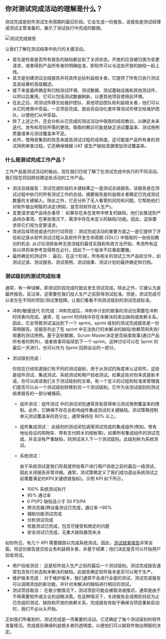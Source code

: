## 你对测试完成活动的理解是什么？

测试完成是软件测试生命周期的最后阶段。它会生成一份报告，该报告是测试经理或测试主管准备的，展示了测试执行中完成的数据。

![测试完成报告](https://toolsqa.com/gallery/ISTQB%20Certification/1.Test-Completion-Report.jpg)

让我们了解在测试结束中执行的关键活动。

-   首先是检查是否所有报告的缺陷都达到了关闭状态。开放的应该被归类为变更请求，或者得到产品所有者的明确批准，即软件可以与这些开放的缺陷一起上线。
-   其次是创建测试总结报告并将其传达给利益相关者。它提供了所有已执行测试及其结果的高级概述。
-   接下来是最终确定和归档测试环境、测试数据、测试基础设施和其他测试件，以供以后重用。它可以包括测试数据刷新，以便其他项目使用此环境。
-   在此之后，将测试件移交给维护团队、其他项目团队和利益相关者，他们可以从它的使用中受益。一旦项目完成，就会将自动化套件等测试件移交给维护团队，以便他们从中受益。
-   除了上述之外，还会分析从已完成的测试活动中吸取的经验教训，以确定未来迭代、发布和项目所需的更改。吸取的教训可能是缺乏测试覆盖率、测试用例质量或单元测试覆盖率不足。
-   此外，使用收集到的信息来提高测试过程的成熟度。这可能是产品所有者的测试用例审查过程。它还确保根据 UAT 或生产缺陷泄漏增加测试覆盖率。

### 什么是测试完成工作产品？

工作产品是测试活动的输出。现在我们已经了解了在测试完成中执行的不同活动。我们现在将回顾创建这些活动的工作产品。

-   测试总结报告：测试完成阶段的关键结果之一是测试总结报告。该报告是在测试过程中执行的所有测试工作的总结。摘要报告是利益相关者确定已完成测试数量的关键输入。除此之外，它还分析了无人看管的风险和问题。它帮助他们对软件做出明智的决定(例如，是否将软件投入生产)。
-   变更请求或产品待办事项： 如果存在未在发布中修复的缺陷，他们会推送到产品待办事项。在某些情况下，需求中存在未定义的缺陷/功能。因此，这些要求将它们视为变更请求。
-   改进后续项目或迭代的行动项目： 测试完成活动的重要方面之一是它提供了评估和记录从软件测试过程以及软件开发生命周期 (SDLC) 中吸取的一些经验教训的机会. 从讨论消除各种无效流程的最佳实践和有效方法开始，考虑所有这些以供将来参考变得势在必行，因此下一个版本不应重蹈覆辙。
-   最终确定的测试件： 最后，在这个阶段，所有相关的测试工作产品和文件，如测试记录、测试报告、测试用例、测试结果、测试计划的最终确定和归档。

### 测试级别的测试完成标准

通常，有一种误解，即测试阶段完成时就会发生测试完成。除此之外，它被认为是最终报告。反过来，这需要在我们投入生产之前获得测试批准。但是，测试完成可以发生在不同的项目/测试里程碑。让我们看看不同测试级别的测试完成标准。

-   冲刺/敏捷迭代 的完成：冲刺完成后，冲刺中计划的故事的测试也需要在冲刺时间表内完成。通常，在 sprint 时间线中存在未解决的突出缺陷或依赖关系。因此，它会导致测试溢出到下一个 sprint。sprint 级别的测试完成报告是一份简明报告。该报告列出了在 sprint 中无法执行的未解决的缺陷/依赖项和失败/阻塞的测试用例。基于这些数据，Scrum Master决定是否结束故事(通过产品所有者的例外)，或者故事将延续到下一个 sprint。这种讨论可以在 Sprint 的最后一天进行，也可以作为 Sprint 回顾会议的一部分。

-   测试级别完成：

     

    你现在已经知道我们有不同的测试级别，用于从测试的角度来认证软件。这些是组件测试、集成测试、系统测试和用户验收测试。如果这些对你来说是新术语，你可以阅读我们关于测试级别的文章。有一个定义的过程和标准来管理我们是否可以从一个测试级别转移到另一个测试级别。它作为该测试级别的测试结束报告的一部分被捕获。

    -   组件测试：组件测试 中的测试闭包通常具有获得单元测试用例覆盖率的限制。此外，它确保不存在会影响组件集成测试的关键缺陷。测试策略控制单元测试覆盖率的百分比，通常保持在 80% 以上。

    -   组件集成测试： 此级别的测试闭包调用测试完成的集成组件(例如，带有地址验证的购物车、带有支付网关的结帐等)。如果所有集成组件的测试完成，并且没有严重缺陷，则测试进入下一个测试级别。此级别称为系统测试。

    -   系统测试：

        由于系统测试是我们将其提供给客户进行用户验收之前的最后一级测试，因此关闭报告非常详细。通常，测试策略定义了我们成功退出系统测试之前需要满足的KPI(关键绩效指标)。示例 KPI 如下所示。

        -   100% 系统测试执行
        -   95% 通过率
        -   0 P1/P2 缺陷且小于 50 P3/P4
        -   跨浏览器/跨设备测试已完成，通过率 >90%
        -   辅助功能测试完成
        -   分析测试完成
        -   性能测试已完成，包含可接受和商定的问题
        -   安全测试已完成，无重大缺陷悬而未决

如你所见，有几个 KPI 需要跟踪以完成系统测试。因此，[测试结束报告](https://www.quora.com/How-do-I-create-test-closure-reports-in-testing)非常全面。将这份报告提交给业务利益相关者，并基于结果；他们决定是否可以开始用户验收测试。

-   用户验收测试： 这是软件投入生产之前的最后一个测试级别。测试完成报告通常包含执行状态和未解决的缺陷。此报告确定软件版本是否可以用于生产。
-   维护版本完成： 对于维护版本，我们通常不会进行全面的测试，测试完成报告可以调用添加的新功能，并针对未解决的缺陷进行相应的测试。
-   测试项目取消： 在极少数情况下，测试项目可能会被取消或推迟，通常是由于不再需要软件或企业的战略决策。在这种情况下，关闭报告会调用到目前为止已完成的测试、缺陷和开放的依赖关系。完成报告有助于确保当项目重新启动时，我们不必从头开始。

正如我们所看到的，测试完成是一项重要的活动。它还确定了每个测试级别的软件准备情况。完成报告确保利益相关者的透明度，以便他们可以就软件做出明智的决定。